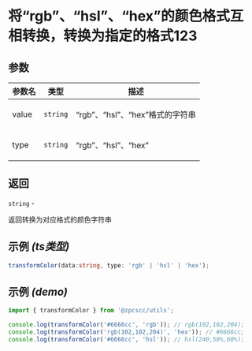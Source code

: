 # 将“rgb”、“hsl”、“hex”的颜色格式互相转换，转换为指定的格式123

## 参数

| 参数名 | 类型                | 描述                                   |
| ------ | ------------------- | -------------------------------------- |
| value  | <code>string</code> | <p>“rgb”、“hsl”、“hex”格式的字符串</p> |
| type   | <code>string</code> | <p>“rgb”、“hsl”、“hex”</p>             |

## 返回

<code>string</code> - <p>返回转换为对应格式的颜色字符串</p>

## 示例 _(ts类型)_

```typescript
transformColor(data:string, type: 'rgb' | 'hsl' | 'hex');
```

## 示例 _(demo)_

```typescript
import { transformColor } from '@zpcscc/utils';

console.log(transformColor('#6666cc', 'rgb')); // rgb(102,102,204);
console.log(transformColor('rgb(102,102,204)', 'hex')); // #6666cc;
console.log(transformColor('#6666cc', 'hsl')); // hsl(240,50%,60%);
```
